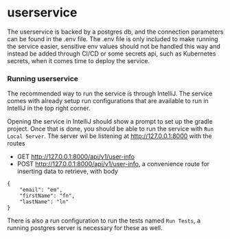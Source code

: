 # userservice
The userservice is backed by a postgres db, and the connection parameters can be found in the .env file.
The .env file is only included to make running the service easier, sensitive env values should not be 
handled this way and instead be added through CI/CD or some secrets api, such as Kubernetes secrets, 
when it comes time to deploy the service.

### Running userservice
The recommended way to run the service is through IntelliJ. The service comes with already setup run 
configurations that are available to run in IntelliJ in the top right corner. 

Opening the service in IntelliJ should show a prompt to set up the gradle project.
Once that is done, you should be able to run the service with `Run Local Server`.
The server wil be listening at http://127.0.0.1:8000 with the routes
- GET http://127.0.0.1:8000/api/v1/user-info
- POST http://127.0.0.1:8000/api/v1/user-info, a convenience route for inserting data to retrieve, with body
```
{
    "email": "em",
    "firstName": "fn",
    "lastName": "ln"
}
```

There is also a run configuration to run the tests named `Run Tests`, a running postgres server
is necessary for these as well.
